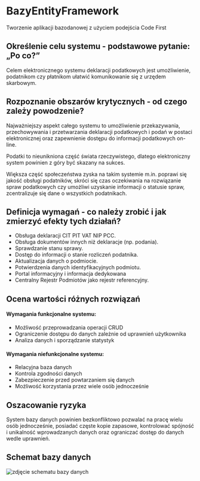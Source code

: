 # BazyEntityFramework
Tworzenie aplikacji bazodanowej z użyciem podejścia Code First

## Określenie celu systemu - podstawowe pytanie: „Po co?”
  Celem elektronicznego systemu deklaracji podatkowych jest umożliwienie, podatnikom czy płatnikom ułatwić komunikowanie się z urzędem skarbowym. 

## Rozpoznanie obszarów krytycznych - od czego zależy powodzenie?
  Najważniejszy aspekt całego systemu to umożliwienie przekazywania, przechowywania i przetwarzania deklaracji podatkowych i podań w postaci elektronicznej oraz zapewnienie dostępu do informacji podatkowych on-line.
  
Podatki to nieunikniona część świata rzeczywistego, dlatego elektroniczny system powinien z góry być skazany na sukces.
  
Większa część społeczeństwa zyska na takim systemie m.in. poprawi się jakość obsługi podatników, skróci się czas oczekiwania na rozwiązanie spraw podatkowych czy umożliwi uzyskanie informacji o statusie spraw, zcentralizuje się dane o wszystkich podatnikach.

## Definicja wymagań - co należy zrobić i jak zmierzyć efekty tych działań?
- Obsługa deklaracji CIT PIT VAT NIP PCC.
- Obsługa dokumentów innych niż deklaracje (np. podania).
- Sprawdzanie stanu sprawy.
- Dostęp do informacji o stanie rozliczeń podatnika.
- Aktualizacja danych o podmiocie.
- Potwierdzenia danych identyfikacyjnych podmiotu.
- Portal informacyjny i informacja dedykowana
- Centralny Rejestr Podmiotów jako rejestr referencyjny.

## Ocena wartości różnych rozwiązań
#### Wymagania funkcjonalne systemu:
- Możliwość przeprowadzania operacji CRUD 
- Ograniczenie dostępu do danych zależnie od uprawnień użytkownika
- Analiza danych i sporządzanie statystyk
#### Wymagania niefunkcjonalne systemu: 
- Relacyjna baza danych
- Kontrola zgodności danych
- Zabezpieczenie przed powtarzaniem się danych
- Możliwość korzystania przez wiele osób jednocześnie

## Oszacowanie ryzyka
System bazy danych powinien bezkonfliktowo pozwalać na pracę wielu osób jednocześnie, posiadać częste kopie zapasowe, kontrolować spójność i unikalność wprowadzanych danych oraz ograniczać dostęp do danych wedle uprawnień.

## Schemat bazy danych
![zdjęcie schematu bazy danych]([https://imgur.com/hgQEinR](https://github.com/luki410/BazyEntityFramework/blob/main/schemat.png))
